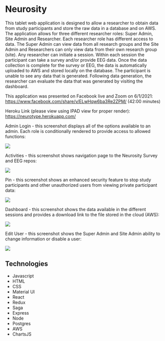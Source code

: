 
# Neurosity

This tablet web application is designed to allow a researcher to obtain data from study participants and store the raw data in a database and on AWS. The application allows for three different researcher roles: Super Admin, Site Admin and Researcher. Each researcher role has different access to data. The Super Admin can view data from all research groups and the Site Admin and Researchers can only view data from their own research group (site). Any researcher can initiate a session. Within each session the participant can take a survey and/or provide EEG data. Once the data collection is complete for the survey or EEG, the data is automatically uploaded to AWS and stored locally on the database. The participant is unable to see any data that is generated. Following data generation, the researcher can evaluate the data that was generated by visiting the dashboard. 

This application was presented on Facebook live and Zoom on 6/1/2021: https://www.facebook.com/share/v/ELwHqw6ba3Re2ZPM/ (42:00 minutes)

Heroku Link (please view using IPAD view for proper render): https://neurotype.herokuapp.com/

Admin Login - this screenshot displays all of the options available to an admin. Each role is conditionally rendered to provide access to allowed functions:

<img src="public/images/adminlogin.png">

Activities - this screenshot shows navigation page to the Neurosity Survey and EEG repos:

<img src="public/images/admin-selectpart.png">

Pin - this screenshot shows an enhanced security feature to stop study participants and other unauthorized users from viewing private participant data: 

<img src="public/images/pin.png">

Dashboard - this screenshot shows the data available in the different sessions and provides a download link to the file stored in the cloud (AWS): 

<img src="public/images/dashboard.png">

Edit User - this screenshot shows the Super Admin and Site Admin ability to change information or disable a user: 

<img src="public/images/edituser.png">


## Technologies

- Javascript
- HTML
- CSS
- Material UI
- React
- Redux
- Saga
- Express
- Node
- Postgres
- AWS
- ChartsJS





